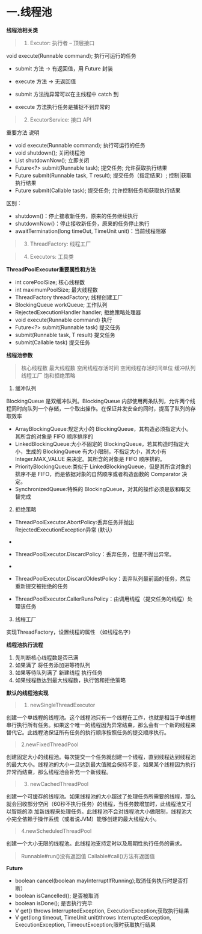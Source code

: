 # 一.线程池


**线程池相关类**

> 1. Excutor: 执行者 – 顶层接口

void execute(Runnable command); 执行可运行的任务


- submit 方法 -> 有返回值，用 Future 封装

- execute 方法 -> 无返回值

- submit 方法抛异常可以在主线程中 catch 到

- execute 方法执行任务是捕捉不到异常的


> 2. ExcutorService: 接口 API

重要方法 说明
- void execute(Runnable command); 执行可运行的任务
- void shutdown(); 关闭线程池
- List<Runnable> shutdownNow(); 立即关闭
- Future<?> submit(Runnable task); 提交任务; 允许获取执行结果
- <T> Future<T> submit(Runnable task, T result); 提交任务（指定结果）; 控制|获取执行结果
- <T> Future<T> submit(Callable<T> task); 提交任务; 允许控制任务和获取执行结果

区别：
- shutdown()：停止接收新任务，原来的任务继续执行
- shutdownNow()：停止接收新任务，原来的任务停止执行
- awaitTermination(long timeOut, TimeUnit unit)：当前线程阻塞

> 3. ThreadFactory: 线程工厂






> 4. Executors: 工具类


**ThreadPoolExecutor重要属性和方法**

- int corePoolSize; 核心线程数
- int maximumPoolSize; 最大线程数
- ThreadFactory threadFactory; 线程创建工厂
- BlockingQueue<Runnable> workQueue; 工作队列
- RejectedExecutionHandler handler; 拒绝策略处理器
- void execute(Runnable command) 执行
- Future<?> submit(Runnable task) 提交任务
- submit(Runnable task, T result) 提交任务
- submit(Callable<T> task) 提交任务


**线程池参数**

> 核心线程数
> 最大线程数
> 空闲线程存活时间
> 空闲线程存活时间单位
> 缓冲队列
> 线程工厂
> 饱和拒绝策略



1. 缓冲队列

BlockingQueue 是双缓冲队列。BlockingQueue 内部使用两条队列，允许两个线程同时向队列一个存储，一个取出操作。在保证并发安全的同时，提高了队列的存取效率

- ArrayBlockingQueue:规定大小的 BlockingQueue，其构造必须指定大小。其所含的对象是 FIFO 顺序排序的
- LinkedBlockingQueue:大小不固定的 BlockingQueue，若其构造时指定大小，生成的 BlockingQueue 有大小限制，不指定大小，其大小有 Integer.MAX_VALUE 来决定。其所含的对象是 FIFO 顺序排的。
- PriorityBlockingQueue:类似于 LinkedBlockingQueue，但是其所含对象的排序不是 FIFO，而是依据对象的自然顺序或者构造函数的 Comparator 决定。
- SynchronizedQueue:特殊的 BlockingQueue，对其的操作必须是放和取交替完成


2. 拒绝策略

- ThreadPoolExecutor.AbortPolicy:丢弃任务并抛出 RejectedExecutionException异常 (默认)
- 
- ThreadPoolExecutor.DiscardPolicy：丢弃任务，但是不抛出异常。
- 
- ThreadPoolExecutor.DiscardOldestPolicy：丢弃队列最前面的任务，然后重新提交被拒绝的任务

- ThreadPoolExecutor.CallerRunsPolicy：由调用线程（提交任务的线程）处理该任务



3. 线程工厂

实现ThreadFactory，设置线程的属性 （如线程名字）




**线程池执行流程**
1. 先判断核心线程数是否已满
2. 如果满了 将任务添加进等待队列
3. 如果等待队列满了 新建线程 执行任务
4. 如果线程数达到最大线程数，执行饱和拒绝策略



**默认的线程池实现**

> 1. newSingleThreadExecutor

创建一个单线程的线程池。这个线程池只有一个线程在工作，也就是相当于单线程串行执行所有任务。如果这个唯一的线程因为异常结束，那么会有一个新的线程来替代它。此线程池保证所有任务的执行顺序按照任务的提交顺序执行。

> 2.newFixedThreadPool

创建固定大小的线程池。每次提交一个任务就创建一个线程，直到线程达到线程池的最大大小。线程池的大小一旦达到最大值就会保持不变，如果某个线程因为执行异常而结束，那么线程池会补充一个新线程。

> 3. newCachedThreadPool

创建一个可缓存的线程池。如果线程池的大小超过了处理任务所需要的线程，那么就会回收部分空闲（60秒不执行任务）的线程，当任务数增加时，此线程池又可以智能的添 加新线程来处理任务。此线程池不会对线程池大小做限制，线程池大小完全依赖于操作系统（或者说JVM）能够创建的最大线程大小。

> 4.newScheduledThreadPool

创建一个大小无限的线程池。此线程池支持定时以及周期性执行任务的需求。



> Runnable#run()没有返回值
> Callable#call()方法有返回值


**Future**

- boolean cancel(boolean mayInterruptIfRunning);取消任务执行时是否打断）
- boolean isCancelled(); 是否被取消
- boolean isDone(); 是否执行完毕
- V get() throws InterruptedException, ExecutionException;获取执行结果
- V get(long timeout, TimeUnit unit)throws InterruptedException, ExecutionException, TimeoutException;限时获取执行结果